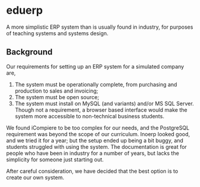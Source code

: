 # eduerp
A more simplistic ERP system than is usually found in industry, for purposes of teaching systems and systems design.

## Background
Our requirements for setting up an ERP system for a simulated company are,
1. The system must be operationally complete, from purchasing and production to sales and invoicing;
2. The system must be open source;
3. The system must install on MySQL (and variants) and/or MS SQL Server.
Though not a requirement, a browser based interface would make the system more accessible to non-technical 
business students.

We found iCompiere to be too complex for our needs, and the PostgreSQL requirement was beyond the scope of
our curriculum.  Inoerp looked good, and we tried it for a year; but the setup ended up being a bit buggy, and
students struggled with using the system.  The documentation is great for people who have been in industry for
a number of years, but lacks the simplicity for someone just starting out.

After careful consideration, we have decided that the best option is to create our own system.

